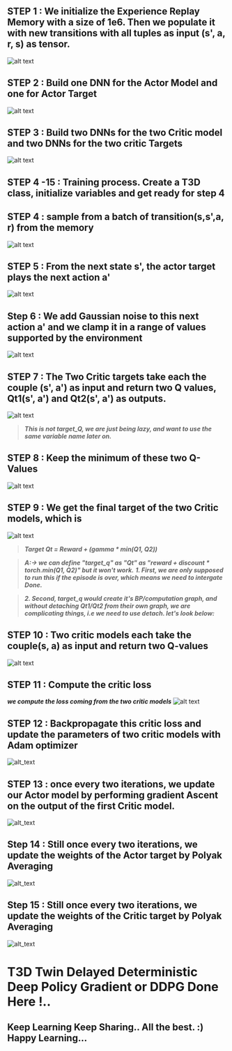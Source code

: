 ## STEP 1 : We initialize the Experience Replay Memory with a size of 1e6. Then we populate it with new transitions with all tuples as input (s', a, r, s) as tensor.
![alt text](https://github.com/Aspire-Mayank/EVA/blob/master/Phase2/Session9/step1.PNG?raw=true)

## STEP 2 : Build one DNN for the Actor Model and one for Actor Target
![alt text](https://github.com/Aspire-Mayank/EVA/blob/master/Phase2/Session9/step2.PNG?raw=true)

## STEP 3 : Build two DNNs for the two Critic model and two DNNs for the two critic Targets
![alt text](https://github.com/Aspire-Mayank/EVA/blob/master/Phase2/Session9/step3.PNG?raw=true)

## STEP 4 -15 : Training process. Create a T3D class, initialize variables and get ready for step 4

## STEP 4 : sample from a batch of transition(s,s',a, r) from the memory
![alt text](https://github.com/Aspire-Mayank/EVA/blob/master/Phase2/Session9/step4-15.PNG?raw=true)

## STEP 5 : From the next state s', the actor target plays the next action a'
![alt text](https://github.com/Aspire-Mayank/EVA/blob/master/Phase2/Session9/step4.PNG?raw=true)

## Step 6 : We add Gaussian noise to this next action a' and we clamp it in a range of values supported by the environment
![alt text](https://github.com/Aspire-Mayank/EVA/blob/master/Phase2/Session9/step5.PNG?raw=true)

## STEP 7 : The Two Critic targets take each the couple (s', a') as input and return two Q values, Qt1(s', a') and Qt2(s', a') as outputs.
![alt text](https://github.com/Aspire-Mayank/EVA/blob/master/Phase2/Session9/step6.PNG?raw=true)
> ***This is not target_Q, we are just being lazy, and want to use the same variable name later on.***

## STEP 8 : Keep the minimum of these two Q-Values
![alt text](https://github.com/Aspire-Mayank/EVA/blob/master/Phase2/Session9/step7.PNG?raw=true)

## STEP 9 : We get the final target of the two Critic models, which is 
![alt text](https://github.com/Aspire-Mayank/EVA/blob/master/Phase2/Session9/step8.PNG?raw=true)
>  ***Target Qt = Reward + (gamma * min(Q1, Q2))***

> ***A:-> we can define "target_q" as "Qt" as "reward + discount * torch.min(Q1, Q2)" but it won't work.*** 
> ***1. First, we are only supposed to run this if the episode is over, which means we need to intergate Done.***

> ***2. Second, target_q would create it's BP/computation graph, and without detaching Qt1/Qt2 from their own graph, we are complicating things, i.e we need to use detach. 
>   let's look below:***

## STEP 10 : Two critic models each take the couple(s, a) as input and return two Q-values
![alt text](https://github.com/Aspire-Mayank/EVA/blob/master/Phase2/Session9/step9.PNG?raw=true)

## STEP 11 : Compute the critic loss
***we compute the loss coming from the two critic models***
![alt text](https://github.com/Aspire-Mayank/EVA/blob/master/Phase2/Session9/step10.PNG?raw=true)

## STEP 12 : Backpropagate this critic loss and update the parameters of two critic models with Adam optimizer
![alt_text](https://github.com/Aspire-Mayank/EVA/blob/master/Phase2/Session9/step11.PNG?raw=ture)

## STEP 13 : once every two iterations, we update our Actor model by performing gradient Ascent on the output of the first Critic model.
![alt_text](https://github.com/Aspire-Mayank/EVA/blob/master/Phase2/Session9/step12.PNG?raw=true)

## Step 14 : Still once every two iterations, we update the weights of the Actor target by Polyak Averaging
![alt_text](https://github.com/Aspire-Mayank/EVA/blob/master/Phase2/Session9/step13.PNG?raw=true)

## Step 15 : Still once every two iterations, we update the weights of the Critic target by Polyak Averaging
![alt_text](https://github.com/Aspire-Mayank/EVA/blob/master/Phase2/Session9/step14.PNG?raw=true)

# T3D Twin Delayed Deterministic Deep Policy Gradient or DDPG Done Here !..



## Keep Learning Keep Sharing.. All the best. :) Happy Learning...
